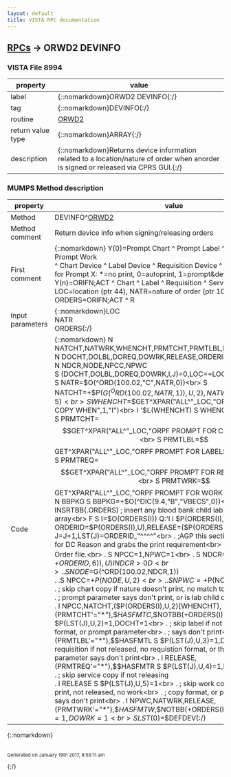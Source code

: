 ```yaml
---
layout: default
title: VISTA RPC documentation
---
```




## [RPCs](TableOfContent.md) &#8594; ORWD2 DEVINFO 



### VISTA File 8994 


 property | value 
--- | --- 
 label | {::nomarkdown}ORWD2 DEVINFO{:/}
 tag | {::nomarkdown}DEVINFO{:/}
 routine | [ORWD2](http://code.osehra.org/dox/Routine_ORWD2_source.html)
 return value type | {::nomarkdown}ARRAY{:/}
 description | {::nomarkdown}Returns device information related to a location/nature of order when anorder is signed or released via CPRS GUI.{:/}


### MUMPS Method description

 property | value 
 --- | --- 
 Method | DEVINFO^[ORWD2](http://code.osehra.org/dox/Routine_ORWD2_source.html)
 Method comment | Return device info when signing/releasing orders
 First comment | {::nomarkdown} Y(0)=Prompt Chart ^ Prompt Label ^ Prompt Requisition ^ Prompt Work<br/>      ^ Chart Device ^ Label Device ^ Requisition Device ^ Work Device<br/> for Prompt X: *=no print, 0=autoprint, 1=prompt&dev 2=prompt only <br/> Y(n)=ORIFN;ACT ^ Chart ^ Label ^ Requisition ^ Service ^ Work<br/> LOC=location (ptr 44), NATR=nature of order (ptr 100.02)<br/> ORDERS=ORIFN;ACT ^ R | S | E (released, signed, error){:/}
 Input parameters | {::nomarkdown}LOC<br>NATR<br>ORDERS{:/}
 Code | {::nomarkdown}  N NATCHT,NATWRK,WHENCHT,PRMTCHT,PRMTLBL,PRMTREQ,PRMTWRK<br> N DOCHT,DOLBL,DOREQ,DOWRK,RELEASE,ORDERID,I,J,X<br> N NDCR,NODE,NPCC,NPWC<br> S (DOCHT,DOLBL,DOREQ,DOWRK,I,J)=0,LOC=+LOC_";SC("<br> S NATR=$O(^ORD(100.02,"C",NATR,0))<br> S NATCHT=+$P($G(^ORD(100.02,NATR,1)),U,2),NATWRK=+$P($G(^(1)),U,5)<br> S WHENCHT=$$GET^XPAR("ALL^"_LOC,"ORPF PRINT CHART COPY WHEN",1,"I")<br> I '$L(WHENCHT) S WHENCHT="R"<br> S PRMTCHT=$$GET^XPAR("ALL^"_LOC,"ORPF PROMPT FOR CHART COPY",1,"I")<br> S PRMTLBL=$$GET^XPAR("ALL^"_LOC,"ORPF PROMPT FOR LABELS",1,"I")<br> S PRMTREQ=$$GET^XPAR("ALL^"_LOC,"ORPF PROMPT FOR REQUISITIONS",1,"I")<br> S PRMTWRK=$$GET^XPAR("ALL^"_LOC,"ORPF PROMPT FOR WORK COPY",1,"I")<br> N BBPKG S BBPKG=+$O(^DIC(9.4,"B","VBECS",0))<br> D INSRTBB(.ORDERS) ; insert any blood bank child lab orders into ORDERS array<br> F  S I=$O(ORDERS(I)) Q:'I  I $P(ORDERS(I),U,2)'["E" D<br> . S ORDERID=$P(ORDERS(I),U),RELEASE=($P(ORDERS(I),U,2)["R")<br> . S J=J+1,LST(J)=ORDERID_"^^^^"<br> . ;AGP this section check the order for DC Reason and grabs the print requirement<br> . ;from the Nature of Order file.<br> . S NPCC=1,NPWC=1<br> . S NDCR=$P($G(^OR(100,+ORDERID,6)),U) I NDCR>0 D<br> . .S NODE=$G(^ORD(100.02,NDCR,1))<br> . .S NPCC=+$P(NODE,U,2)<br> . .S NPWC=+$P(NODE,U,5)<br> . ; skip chart copy if nature doesn't print, no match to 'print when',<br> . ; prompt parameter says don't print, or is lab child of blood bank <br> . I NPCC,NATCHT,($P(ORDERS(I),U,2)[WHENCHT),(PRMTCHT'="*"),$$HASFMTC,$$NOTBB(+ORDERS(I)) S $P(LST(J),U,2)=1,DOCHT=1<br> . ; skip label if not released, no label format, or prompt parameter<br> . ; says don't print<br> . I RELEASE,(PRMTLBL'="*"),$$HASFMTL S $P(LST(J),U,3)=1,DOLBL=1<br> . ; skip requisition if not released, no requistion format, or the<br> . ; prompt parameter says don't print<br> . I RELEASE,(PRMTREQ'="*"),$$HASFMTR S $P(LST(J),U,4)=1,DOREQ=1<br> . ; skip service copy if not releasing<br> . I RELEASE S $P(LST(J),U,5)=1<br> . ; skip work copy if nature doesn't print, not released, no work<br> . ; copy format, or prompt parameter says don't print<br> . I NPWC,NATWRK,RELEASE,(PRMTWRK'="*"),$$HASFMTW,$$NOTBB(+ORDERS(I)) S $P(LST(J),U,6)=1,DOWRK=1<br> S LST(0)=$$DEFDEV{:/}

{::nomarkdown} <br/><br/><p style="font-size: 11px">Generated on January 19th 2017, 8:55:11 am</p>{:/}